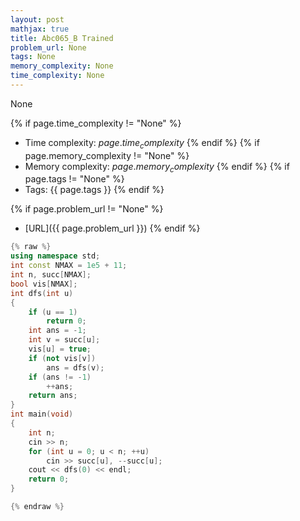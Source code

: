 ```yaml
---
layout: post
mathjax: true
title: Abc065_B Trained
problem_url: None
tags: None
memory_complexity: None
time_complexity: None
---
```


None


{% if page.time_complexity != "None" %}
- Time complexity: ${{ page.time_complexity }}$
{% endif %}
{% if page.memory_complexity != "None" %}
- Memory complexity: ${{ page.memory_complexity }}$
{% endif %}
{% if page.tags != "None" %}
- Tags: {{ page.tags }}
{% endif %}

{% if page.problem_url != "None" %}
- [URL]({{ page.problem_url }})
{% endif %}

```cpp
{% raw %}
using namespace std;
int const NMAX = 1e5 + 11;
int n, succ[NMAX];
bool vis[NMAX];
int dfs(int u)
{
    if (u == 1)
        return 0;
    int ans = -1;
    int v = succ[u];
    vis[u] = true;
    if (not vis[v])
        ans = dfs(v);
    if (ans != -1)
        ++ans;
    return ans;
}
int main(void)
{
    int n;
    cin >> n;
    for (int u = 0; u < n; ++u)
        cin >> succ[u], --succ[u];
    cout << dfs(0) << endl;
    return 0;
}

{% endraw %}
```